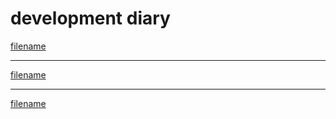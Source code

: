 # development diary

[filename](admindojo.md ':include')
<hr>

[filename](taskbutler.md ':include')
<hr>

[filename](other.md ':include')


